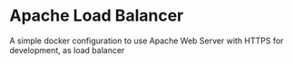 # Apache Load Balancer

A simple docker configuration to use Apache Web Server with HTTPS for development, as load balancer

